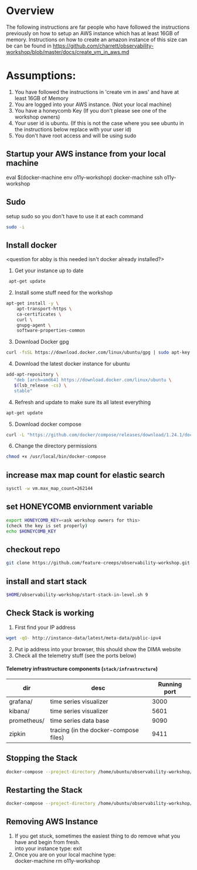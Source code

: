 
# Overview
The following instructions are far people who have followed the instructions previously on how to setup an AWS instance which has at least 16GB of memory. 
Instructions on how to create an amazon instance of this size can be can be found in https://github.com/charrett/observability-workshop/blob/master/docs/create_vm_in_aws.md

# Assumptions: 
1) You have followed the instructions in 'create vm in aws' and have at least 16GB of Memory 
1) You are logged into your AWS instance. (Not your local machine) 
2) You have a honeycomb Key (If you don't please see one of the workshop owners) 
3) Your user id is ubuntu. (If this is not the case where you see ubuntu in the instructions below replace with your user id)
4) You don't have root access and will be using sudo 

## Startup your AWS instance from your local machine
eval $(docker-machine env o11y-workshop)
docker-machine ssh o11y-workshop

## Sudo 
setup sudo so you don't have to use it at each command
``` bash 
sudo -i
```

## Install docker
<question for abby is this needed isn't docker already installed?> 

1) Get your instance up to date 
``` bash
 apt-get update
```
2) Install some stuff need for the workshop 
``` bash
apt-get install -y \
    apt-transport-https \
    ca-certificates \
    curl \
    gnupg-agent \
    software-properties-common
```
3) Download Docker gpg 
``` bash
curl -fsSL https://download.docker.com/linux/ubuntu/gpg | sudo apt-key add - 
```
4) Download the latest docker instance for ubuntu 
``` bash
add-apt-repository \
   "deb [arch=amd64] https://download.docker.com/linux/ubuntu \
   $(lsb_release -cs) \
   stable"
```
4) Refresh and update to make sure its all latest everything 
``` bash
apt-get update
```
5) Download docker compose 
``` bash
curl -L "https://github.com/docker/compose/releases/download/1.24.1/docker-compose-$(uname -s)-$(uname -m)" -o /usr/local/bin/docker-compose
```
6)  Change the directory permissions 
``` bash
chmod +x /usr/local/bin/docker-compose
```

## increase max map count for elastic search
``` bash
sysctl -w vm.max_map_count=262144
```

## set HONEYCOMB enviornment variable
``` bash
export HONEYCOMB_KEY=<ask workshop owners for this>
(check the key is set properly) 
echo $HONEYCOMB_KEY 
```
## checkout repo
``` bash
git clone https://github.com/feature-creeps/observability-workshop.git $HOME/observability-workshop
```
## install and start stack
``` bash
$HOME/observability-workshop/start-stack-in-level.sh 9
```
## Check Stack is working
1) First find your IP address
``` bash
wget -qO- http://instance-data/latest/meta-data/public-ipv4
```
2) Put ip address into your browser, this should show the DIMA website 
3) Check all the telemetry stuff (see the ports below)

#### Telemetry infrastructure components (`stack/infrastructure`)

| dir                         | desc                                      |Running port |
| ---                         | ---                                       | --          |
| grafana/                    | time series visualizer                    | 3000        |
| kibana/                     | time series visualizer                    | 5601        |
| prometheus/                 | time series data base                     | 9090        |
| zipkin                      | tracing (in the docker-compose files)     | 9411        |


## Stopping the Stack 
``` bash
docker-compose --project-directory /home/ubuntu/observability-workshop/stack/compose/ -f /home/ubuntu/observability-workshop/stack/compose/docker-compose-level-9.yml down -v --remove-orphans
```

## Restarting the Stack 
``` bash
docker-compose --project-directory /home/ubuntu/observability-workshop/stack/compose/ -f /home/ubuntu/observability-workshop/stack/compose/docker-compose-level-9.yml up --build -d
```

## Removing AWS Instance 
1) If you get stuck, sometimes the easiest thing to do remove what you have and begin from fresh. \
into your instance type: exit 
2) Once you are on your local machine type: \
docker-machine rm o11y-workshop

